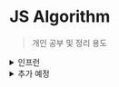 # JS Algorithm
> 개인 공부 및 정리 용도

<details>
  <summary>인프런</summary>

 ## 기본 문제 풀이

| 순번 | Tag                          | 태그                | 문제    | 해결  |
| :--: | :--------------------------: | :-----------------: | :------: |  :----: |
| 01 | 세 수 중 최솟값 | 기본문제 | [바로가기](./section_1/Q1.js) | ![SUCCESS] |
| 02 | 삼각형 판별하기 | 기본분제 | [바로가기](./section_1/Q2.js) | ![SUCCESS] |
| 03 | 연필 개수 | 기본문제 | [바로가기](./section_1/Q3.js) | ![SUCCESS] |
| 04 | 1부터 N까지 합 출력 | 기본문제 | [바로가기](./section_1/Q4.js) | ![SUCCESS] |
| 05 | 최솟값 구하기 | 기본문제 | [바로가기](./section_1/Q5.js) | ![SUCCESS] |
| 06 | 홀수 | 기본문제 | [바로가기](./section_1/Q6.js) | ![SUCCESS] |
| 07 | 10부제 | 기본문제 | [바로가기](./section_1/Q7.js) | ![SUCCESS] |
| 08 | 일곱 난쟁이 | 기본문제 | [바로가기](./section_1/Q8.js) | ![FAIL] |
| 09 | A를 #으로 | 기본문제 | [바로가기](./section_1/Q9.js) | ![SUCCESS] |
| 10 | 문자 찾기 | 기본문제 | [바로가기](./section_1/Q10.js) | ![SUCCESS] |
| 11 | 대문자 찾기 | 기본문제 | [바로가기](./section_1/Q11.js) | ![SUCCESS] |
| 12 | 대문자로 통일 | 기본문제 | [바로가기](./section_1/Q12.js) | ![SUCCESS] |

</details>

<details>
  <summary>추가 예정</summary>

  > ### 예정

| 순번 | Tag                          | 태그                | 문제집    | 추천 문제 수 | 총 문제 수 |  상태             |
| :--: | :--------------------------: | :-----------------: | :------:  | :---------:  | :------: |:---------------:|
| 00 | 예시문제 | 자료구조 | [바로가기](./data_structure) | 16 | 25 | ![SUCCESS] |


</details>

[TODO]: https://img.shields.io/badge/-TODO-DFFD26
[DOING]: https://img.shields.io/badge/-DOING-31AE0F
[DONE]: https://img.shields.io/badge/-DONE-0885CC
[SUCCESS]: https://img.shields.io/badge/-SUCCESS-blue
[FAIL]: https://img.shields.io/badge/-FAIL-red
